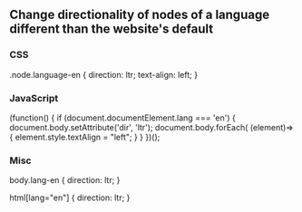 ## Change directionality of nodes of a language different than the website's default

### CSS

.node.language-en {
    direction: ltr;
    text-align: left;
}

### JavaScript

(function() {
    if (document.documentElement.lang === 'en') {
    document.body.setAttribute('dir', 'ltr');
    document.body.forEach( (element)=>{
        element.style.textAlign = "left";
    }
}
})();

### Misc

body.lang-en {
    direction: ltr;
}

html[lang="en"] {
    direction: ltr;
}
